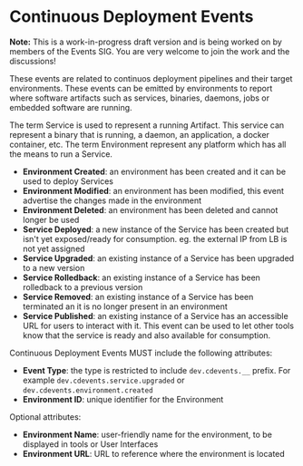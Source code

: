 <!--
---
linkTitle: "Continuous Deployment Events"
weight: 50
description: >
   Continuous Deployment Events
---
-->
# Continuous Deployment Events

__Note:__ This is a work-in-progress draft version and is being worked on by members of the Events SIG. You are very welcome to join the work and the discussions!

These events are related to continuos deployment pipelines and their target environments.
These events can be emitted by environments to report where software artifacts such as services, binaries, daemons, jobs or embedded software are running.

The term Service is used to represent a running Artifact. This service can represent a binary that is running, a daemon, an application, a docker container, etc.
The term Environment represent any platform which has all the means to run a Service.

- __Environment Created__: an environment has been created and it can be used to deploy Services
- __Environment Modified__: an environment has been modified, this event advertise the changes made in the environment
- __Environment Deleted__: an environment has been deleted and cannot longer be used
- __Service Deployed__: a new instance of the Service has been created but isn't yet exposed/ready for consumption. eg. the external IP from LB is not yet assigned
- __Service Upgraded__: an existing instance of a Service has been upgraded to a new version
- __Service Rolledback__: an existing instance of a Service has been rolledback to a previous version
- __Service Removed__: an existing instance of a Service has been terminated an it is no longer present in an environment
- __Service Published__: an existing instance of a Service has an accessible URL for users to interact with it. This event can be used to let other tools know that the service is ready and also available for consumption.

Continuous Deployment Events MUST include the following attributes:

- __Event Type__: the type is restricted to include `dev.cdevents.__` prefix. For example `dev.cdevents.service.upgraded` or `dev.cdevents.environment.created`
- __Environment ID__: unique identifier for the Environment

Optional attributes:

- __Environment Name__: user-friendly name for the environment, to be displayed in tools or User Interfaces
- __Environment URL__: URL to reference where the environment is located

